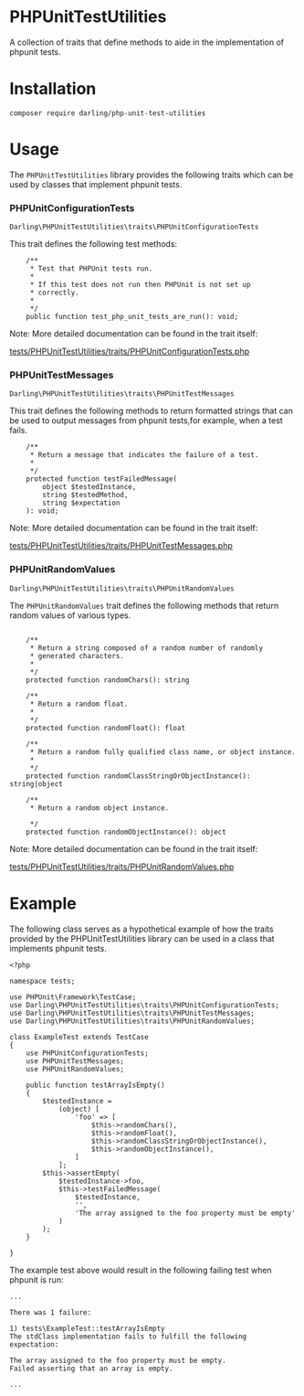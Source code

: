 # PHPUnitTestUtilities

A collection of traits that define methods to aide in the
implementation of phpunit tests.

# Installation

```
composer require darling/php-unit-test-utilities
```

# Usage

The `PHPUnitTestUtilities` library provides the following traits
which can be used by classes that implement phpunit tests.


### PHPUnitConfigurationTests

```
Darling\PHPUnitTestUtilities\traits\PHPUnitConfigurationTests
```

This trait defines the following test methods:

```
    /**
     * Test that PHPUnit tests run.
     *
     * If this test does not run then PHPUnit is not set up
     * correctly.
     *
     */
    public function test_php_unit_tests_are_run(): void;

```

Note: More detailed documentation can be found in the trait itself:

[tests/PHPUnitTestUtilities/traits/PHPUnitConfigurationTests.php](https://github.com/sevidmusic/PHPUnitTestUtilities/blob/main/src/traits/PHPUnitConfigurationTests.php)

### PHPUnitTestMessages

```
Darling\PHPUnitTestUtilities\traits\PHPUnitTestMessages
```

This trait defines the following methods to return formatted strings
that can be used to output messages from phpunit tests,for example,
when a test fails.

```
    /**
     * Return a message that indicates the failure of a test.
     *
     */
    protected function testFailedMessage(
        object $testedInstance,
        string $testedMethod,
        string $expectation
    ): void;

```

Note: More detailed documentation can be found in the trait itself:

[tests/PHPUnitTestUtilities/traits/PHPUnitTestMessages.php](https://github.com/sevidmusic/PHPUnitTestUtilities/blob/main/src/traits/PHPUnitTestMessages.php)

### PHPUnitRandomValues

```
Darling\PHPUnitTestUtilities\traits\PHPUnitRandomValues
```

The `PHPUnitRandomValues` trait defines the following methods that
return random values of various types.

```

    /**
     * Return a string composed of a random number of randomly
     * generated characters.
     *
     */
    protected function randomChars(): string

    /**
     * Return a random float.
     *
     */
    protected function randomFloat(): float

    /**
     * Return a random fully qualified class name, or object instance.
     *
     */
    protected function randomClassStringOrObjectInstance(): string|object

    /**
     * Return a random object instance.

     */
    protected function randomObjectInstance(): object

```

Note: More detailed documentation can be found in the trait itself:

[tests/PHPUnitTestUtilities/traits/PHPUnitRandomValues.php](https://github.com/sevidmusic/PHPUnitTestUtilities/blob/main/src/traits/PHPUnitRandomValues.php)

# Example

The following class serves as a hypothetical example of how the
traits provided by the PHPUnitTestUtilities library can be used
in a class that implements phpunit tests.

```
<?php

namespace tests;

use PHPUnit\Framework\TestCase;
use Darling\PHPUnitTestUtilities\traits\PHPUnitConfigurationTests;
use Darling\PHPUnitTestUtilities\traits\PHPUnitTestMessages;
use Darling\PHPUnitTestUtilities\traits\PHPUnitRandomValues;

class ExampleTest extends TestCase
{
    use PHPUnitConfigurationTests;
    use PHPUnitTestMessages;
    use PHPUnitRandomValues;

    public function testArrayIsEmpty()
    {
        $testedInstance =
            (object) [
                'foo' => [
                    $this->randomChars(),
                    $this->randomFloat(),
                    $this->randomClassStringOrObjectInstance(),
                    $this->randomObjectInstance(),
                ]
            ];
        $this->assertEmpty(
            $testedInstance->foo,
            $this->testFailedMessage(
                $testedInstance,
                '',
                'The array assigned to the foo property must be empty'
            )
        );
    }

}

```

The example test above would result in the following failing test when
phpunit is run:

```
...

There was 1 failure:

1) tests\ExampleTest::testArrayIsEmpty
The stdClass implementation fails to fulfill the following expectation:

The array assigned to the foo property must be empty.
Failed asserting that an array is empty.

...

```

